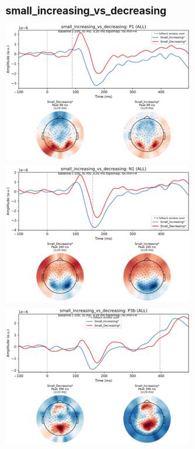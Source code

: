 # small_increasing_vs_decreasing

![figure](docs/assets/plots/small_increasing_vs_decreasing/small_increasing_vs_decreasing-P1.png)

![figure](docs/assets/plots/small_increasing_vs_decreasing/small_increasing_vs_decreasing-N1.png)

![figure](docs/assets/plots/small_increasing_vs_decreasing/small_increasing_vs_decreasing-P3b.png)

